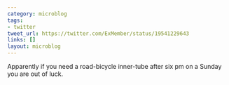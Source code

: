 ```yaml
---
category: microblog
tags:
- twitter
tweet_url: https://twitter.com/ExMember/status/19541229643
links: []
layout: microblog
---
```

Apparently if you need a road-bicycle inner-tube after six pm on a Sunday you are out of luck.
